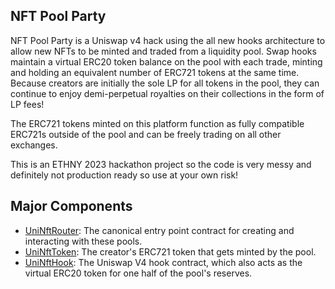 ## NFT Pool Party

NFT Pool Party is a Uniswap v4 hack using the all new hooks architecture to allow new NFTs to be minted and traded from a liquidity pool. Swap hooks maintain a virtual ERC20 token balance on the pool with each trade, minting and holding an equivalent number of ERC721 tokens at the same time. Because creators are initially the sole LP for all tokens in the pool, they can continue to enjoy demi-perpetual royalties on their collections in the form of LP fees!

The ERC721 tokens minted on this platform function as fully compatible ERC721s outside of the pool and can be freely trading on all other exchanges.


This is an ETHNY 2023 hackathon project so the code is very messy and definitely not production ready so use at your own risk!

## Major Components

- [UniNftRouter](./contracts/UniNftRouter.sol): The canonical entry point contract for creating and interacting with these pools.
- [UniNftToken](./contracts/UniNftToken.sol): The creator's ERC721 token that gets minted by the pool.
- [UniNftHook](./contracts/UniNftHook.sol): The Uniswap V4 hook contract, which also acts as the virtual ERC20 token for one half of the pool's reserves.